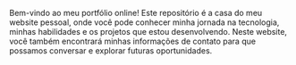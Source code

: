 Bem-vindo ao meu portfólio online! Este repositório é a casa do meu website pessoal, onde você pode conhecer minha jornada na tecnologia, minhas habilidades e os projetos que estou desenvolvendo.
Neste website, você também encontrará minhas informações de contato para que possamos conversar e explorar futuras oportunidades.
